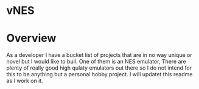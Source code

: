 # vNES
# Overview 
As a developer I have a bucket list of projects that are in no way unique or novel but I would like to buil. One of them is an NES emulator, There are plenty of really good high qulaty emulators out there so I do not intend for this to be anything but a personal hobby project. I will updatet this readme as I work on it. 
